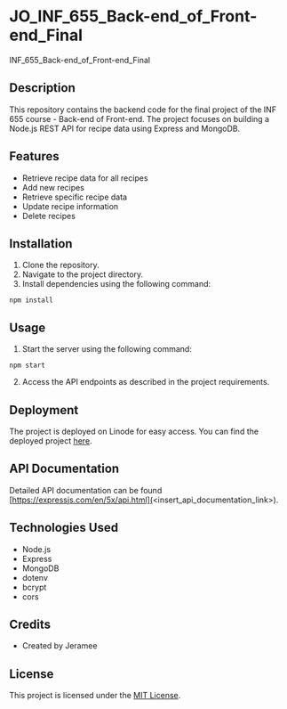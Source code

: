 # JO_INF_655_Back-end_of_Front-end_Final
 
INF_655_Back-end_of_Front-end_Final

## Description
This repository contains the backend code for the final project of the INF 655 course - Back-end of Front-end. The project focuses on building a Node.js REST API for recipe data using Express and MongoDB.

## Features
- Retrieve recipe data for all recipes
- Add new recipes
- Retrieve specific recipe data
- Update recipe information
- Delete recipes

## Installation
1. Clone the repository.
2. Navigate to the project directory.
3. Install dependencies using the following command:

```
npm install
```

## Usage
1. Start the server using the following command:


```
npm start
```

2. Access the API endpoints as described in the project requirements.

## Deployment
The project is deployed on Linode for easy access. You can find the deployed project [here](<insert_deployed_project_link>).

## API Documentation
Detailed API documentation can be found [https://expressjs.com/en/5x/api.html](<insert_api_documentation_link>).

## Technologies Used
- Node.js
- Express
- MongoDB
- dotenv
- bcrypt
- cors

## Credits
- Created by Jeramee

## License
This project is licensed under the [MIT License](LICENSE).

